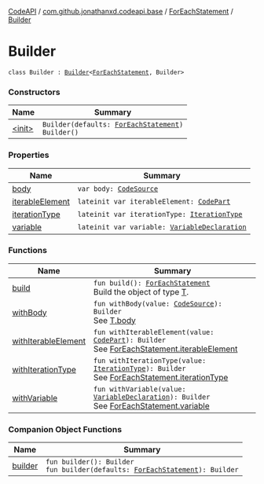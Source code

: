[CodeAPI](../../../index.md) / [com.github.jonathanxd.codeapi.base](../../index.md) / [ForEachStatement](../index.md) / [Builder](.)

# Builder

`class Builder : `[`Builder`](../../-body-holder/-builder/index.md)`<`[`ForEachStatement`](../index.md)`, Builder>`

### Constructors

| Name | Summary |
|---|---|
| [&lt;init&gt;](-init-.md) | `Builder(defaults: `[`ForEachStatement`](../index.md)`)`<br>`Builder()` |

### Properties

| Name | Summary |
|---|---|
| [body](body.md) | `var body: `[`CodeSource`](../../../com.github.jonathanxd.codeapi/-code-source/index.md) |
| [iterableElement](iterable-element.md) | `lateinit var iterableElement: `[`CodePart`](../../../com.github.jonathanxd.codeapi/-code-part/index.md) |
| [iterationType](iteration-type.md) | `lateinit var iterationType: `[`IterationType`](../../-iteration-type/index.md) |
| [variable](variable.md) | `lateinit var variable: `[`VariableDeclaration`](../../-variable-declaration/index.md) |

### Functions

| Name | Summary |
|---|---|
| [build](build.md) | `fun build(): `[`ForEachStatement`](../index.md)<br>Build the object of type [T](#). |
| [withBody](with-body.md) | `fun withBody(value: `[`CodeSource`](../../../com.github.jonathanxd.codeapi/-code-source/index.md)`): Builder`<br>See [T.body](#) |
| [withIterableElement](with-iterable-element.md) | `fun withIterableElement(value: `[`CodePart`](../../../com.github.jonathanxd.codeapi/-code-part/index.md)`): Builder`<br>See [ForEachStatement.iterableElement](../iterable-element.md) |
| [withIterationType](with-iteration-type.md) | `fun withIterationType(value: `[`IterationType`](../../-iteration-type/index.md)`): Builder`<br>See [ForEachStatement.iterationType](../iteration-type.md) |
| [withVariable](with-variable.md) | `fun withVariable(value: `[`VariableDeclaration`](../../-variable-declaration/index.md)`): Builder`<br>See [ForEachStatement.variable](../variable.md) |

### Companion Object Functions

| Name | Summary |
|---|---|
| [builder](builder.md) | `fun builder(): Builder`<br>`fun builder(defaults: `[`ForEachStatement`](../index.md)`): Builder` |
